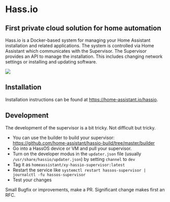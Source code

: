 # Hass.io

## First private cloud solution for home automation

Hass.io is a Docker-based system for managing your Home Assistant installation
and related applications. The system is controlled via Home Assistant which
communicates with the Supervisor. The Supervisor provides an API to manage the
installation. This includes changing network settings or installing
and updating software.

![](misc/hassio.png?raw=true)

## Installation

Installation instructions can be found at <https://home-assistant.io/hassio>.

## Development

The development of the supervisor is a bit tricky. Not difficult but tricky.

- You can use the builder to build your supervisor: https://github.com/home-assistant/hassio-build/tree/master/builder
- Go into a HassOS device or VM and pull your supervisor.
- Turn on the developer modus in the `updater.json` file (usually `/usr/share/hassio/updater.json`) by setting `channel` to `dev`
- Tag it as `homeassistant/xy-hassio-supervisor:latest`
- Restart the service like `systemctl restart hassos-supervisor | journalctl -fu hassos-supervisor`
- Test your changes

Small Bugfix or improvements, make a PR. Significant change makes first an RFC.

